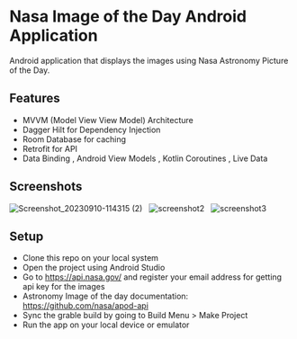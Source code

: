 # Nasa Image of the Day Android Application

Android application that displays the images using Nasa Astronomy Picture of the Day.

## Features

- MVVM (Model View View Model) Architecture
- Dagger Hilt for Dependency Injection
- Room Database for caching
- Retrofit for API
- Data Binding , Android View Models , Kotlin Coroutines , Live Data

## Screenshots
![Screenshot_20230910-114315 (2)](https://github.com/saikarthik1997/Nasa_Image_of_the_Day/assets/35224619/c3db0518-13da-4a63-b52c-50e7e8969b0a)&nbsp;&nbsp;
![screenshot2](https://github.com/saikarthik1997/Nasa_Image_of_the_Day/assets/35224619/526fa175-ef50-4dbf-8df2-1fc3c96ae4b5)&nbsp;&nbsp;
![screenshot3](https://github.com/saikarthik1997/Nasa_Image_of_the_Day/assets/35224619/2d1d20f3-94a2-4049-be33-b8b4c233e12b)


## Setup

- Clone this repo on your local system
- Open the project using Android Studio
- Go to https://api.nasa.gov/ and register your email address for getting api key for the images
- Astronomy Image of the day documentation: https://github.com/nasa/apod-api
- Sync the grable build by going to Build Menu > Make Project
- Run the app on your local device or emulator
